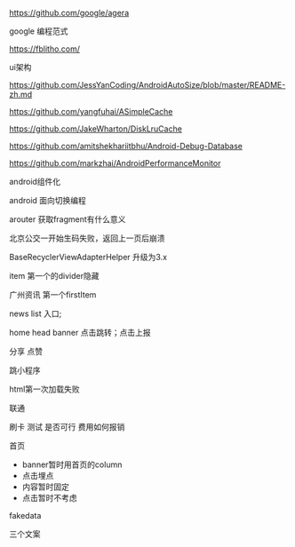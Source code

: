 https://github.com/google/agera

google 编程范式

https://fblitho.com/

ui架构

https://github.com/JessYanCoding/AndroidAutoSize/blob/master/README-zh.md



https://github.com/yangfuhai/ASimpleCache

https://github.com/JakeWharton/DiskLruCache

https://github.com/amitshekhariitbhu/Android-Debug-Database

https://github.com/markzhai/AndroidPerformanceMonitor



android组件化

android 面向切换编程

arouter 获取fragment有什么意义

北京公交一开始生码失败，返回上一页后崩溃

BaseRecyclerViewAdapterHelper 升级为3.x



item 第一个的divider隐藏

广州资讯 第一个firstItem

news list 入口;

 home head banner 点击跳转；点击上报

分享 点赞

跳小程序

html第一次加载失败



联通

刷卡 测试 是否可行 费用如何报销



首页

+ banner暂时用首页的column
+ 点击埋点
+ 内容暂时固定
+ 点击暂时不考虑



fakedata

三个文案